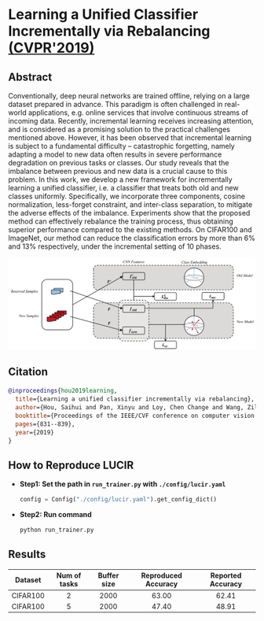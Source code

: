 # Learning a Unified Classifier Incrementally via Rebalancing [(CVPR'2019)](https://openaccess.thecvf.com/content_CVPR_2019/html/Hou_Learning_a_Unified_Classifier_Incrementally_via_Rebalancing_CVPR_2019_paper.html)

## Abstract
Conventionally, deep neural networks are trained offline, relying on a large dataset prepared in advance. This paradigm is often challenged in real-world applications, e.g. online services that involve continuous streams of incoming data. Recently, incremental learning receives increasing attention, and is considered as a promising solution to the practical challenges mentioned above. However, it has been observed that incremental learning is subject to a fundamental difficulty – catastrophic forgetting, namely adapting a model to new data often results in severe performance degradation on previous tasks or classes. Our study reveals that the imbalance between previous and new data is a crucial cause to this problem. In this work, we develop a new framework for incrementally learning a unified classifier, i.e. a classifier that treats both old and new classes uniformly. Specifically, we incorporate three components, cosine normalization, less-forget constraint, and inter-class separation, to mitigate the adverse effects of the imbalance. Experiments show that the proposed method can effectively rebalance the training process, thus obtaining superior performance compared to the existing methods. On CIFAR100 and ImageNet, our method can reduce the classification errors by more than 6% and 13% respectively, under the incremental setting of 10 phases.

![LUCIR](../../resources/imgs/LUCIR.png)

## Citation
```bibtex
@inproceedings{hou2019learning,
  title={Learning a unified classifier incrementally via rebalancing},
  author={Hou, Saihui and Pan, Xinyu and Loy, Chen Change and Wang, Zilei and Lin, Dahua},
  booktitle={Proceedings of the IEEE/CVF conference on computer vision and pattern recognition (CVPR)},
  pages={831--839},
  year={2019}
}
```

## How to Reproduce LUCIR

- **Step1: Set the path in `run_trainer.py` with `./config/lucir.yaml`**
    ```python
    config = Config("./config/lucir.yaml").get_config_dict()
    ```
- **Step2: Run command**
    ```python
    python run_trainer.py
    ```


## Results


| Dataset  | Num of tasks | Buffer size | Reproduced Accuracy | Reported Accuracy |
| :------: | :----------: | :---------: | :-----------------: | :---------------: |
| CIFAR100 |      2      |    2000     |        63.00         |       62.41        |
| CIFAR100 |      5      |    2000     |        47.40         |       48.91        |